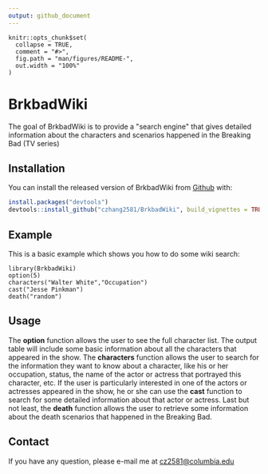 ```yaml
---
output: github_document
---
```


<!-- README.md is generated from README.Rmd. Please edit that file -->

```{r, include = FALSE}
knitr::opts_chunk$set(
  collapse = TRUE,
  comment = "#>",
  fig.path = "man/figures/README-",
  out.width = "100%"
)
```

# BrkbadWiki


The goal of BrkbadWiki is to provide a "search engine" that gives detailed information about the characters and scenarios happened in the Breaking Bad (TV series)

## Installation

You can install the released version of BrkbadWiki from [Github](https://github.com) with:

``` r
install.packages("devtools")
devtools::install_github("czhang2581/BrkbadWiki", build_vignettes = TRUE)
```

## Example

This is a basic example which shows you how to do some wiki search:

```{r example}
library(BrkbadWiki)
option(5)
characters("Walter White","Occupation")
cast("Jesse Pinkman")
death("random")
```


## Usage

The __option__ function allows the user to see the full character list. The output table will include some basic information about all the characters that appeared in the show.
The __characters__ function allows the user to search for the information they want to know about a character, like his or her occupation, status, the name of the actor or actress that portrayed this character, etc. 
If the user is particularly interested in one of the actors or actresses appeared in the show, he or she can use the __cast__ function to search for some detailed information about that actor or actress.
Last but not least, the __death__ function allows the user to retrieve some information about the death scenarios that happened in the Breaking Bad.

## Contact
If you have any question, please e-mail me at <cz2581@columbia.edu> 
